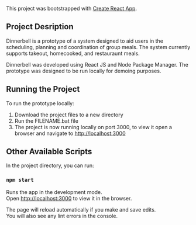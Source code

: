This project was bootstrapped with [Create React App](https://github.com/facebook/create-react-app).

## Project Desription
Dinnerbell is a prototype of a system designed to aid users in the scheduling, planning and coordination of group meals. The system currently supports takeout, homecooked, and restauraunt meals.

Dinnerbell was developed using React JS and Node Package Manager. The prototype was designed to be run locally for demoing purposes.

## Running the Project
To run the prototype locally:

1. Download the project files to a new directory
2. Run the FILENAME.bat file
3. The project is now running locally on port 3000, to view it open a browser and navigate to [http://localhost:3000](http://localhost:3000)

## Other Available Scripts

In the project directory, you can run:

### `npm start`

Runs the app in the development mode.<br>
Open [http://localhost:3000](http://localhost:3000) to view it in the browser.

The page will reload automatically if you make and save edits.<br>
You will also see any lint errors in the console.